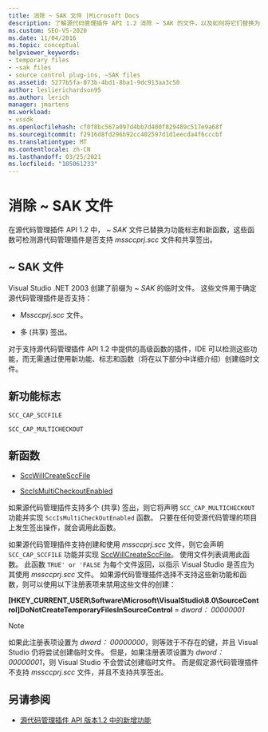 ```yaml
---
title: 消除 ~ SAK 文件 |Microsoft Docs
description: 了解源代码管理插件 API 1.2 消除 ~ SAK 的文件，以及如何将它们替换为功能标志和新函数。
ms.custom: SEO-VS-2020
ms.date: 11/04/2016
ms.topic: conceptual
helpviewer_keywords:
- temporary files
- ~sak files
- source control plug-ins, ~SAK files
ms.assetid: 5277b5fa-073b-4bd1-8ba1-9dc913aa3c50
author: leslierichardson95
ms.author: lerich
manager: jmartens
ms.workload:
- vssdk
ms.openlocfilehash: cf0f8bc567a097d4bb7d400f829489c517e9a68f
ms.sourcegitcommit: f2916d8fd296b92cc402597d1d1eecda4f6cccbf
ms.translationtype: MT
ms.contentlocale: zh-CN
ms.lasthandoff: 03/25/2021
ms.locfileid: "105061233"
---
```

# <a name="elimination-of-sak-files"></a>消除 ~ SAK 文件
在源代码管理插件 API 1.2 中， *~ SAK* 文件已替换为功能标志和新函数，这些函数可检测源代码管理插件是否支持 *mssccprj.scc* 文件和共享签出。

## <a name="sak-files"></a>~ SAK 文件
Visual Studio .NET 2003 创建了前缀为 *~ SAK* 的临时文件。 这些文件用于确定源代码管理插件是否支持：

- *Mssccprj.scc* 文件。

- 多 (共享) 签出。

对于支持源代码管理插件 API 1.2 中提供的高级函数的插件，IDE 可以检测这些功能，而无需通过使用新功能、标志和函数（将在以下部分中详细介绍）创建临时文件。

## <a name="new-capability-flags"></a>新功能标志
 `SCC_CAP_SCCFILE`

 `SCC_CAP_MULTICHECKOUT`

## <a name="new-functions"></a>新函数
- [SccWillCreateSccFile](../../extensibility/sccwillcreatesccfile-function.md)

- [SccIsMultiCheckoutEnabled](../../extensibility/sccismulticheckoutenabled-function.md)

 如果源代码管理插件支持多个 (共享) 签出，则它将声明 `SCC_CAP_MULTICHECKOUT` 功能并实现 `SccIsMultiCheckOutEnabled` 函数。 只要在任何受源代码管理的项目上发生签出操作，就会调用此函数。

 如果源代码管理插件支持创建和使用 *mssccprj.scc* 文件，则它会声明 `SCC_CAP_SCCFILE` 功能并实现 [SccWillCreateSccFile](../../extensibility/sccwillcreatesccfile-function.md)。 使用文件列表调用此函数。 此函数 `TRUE' or 'FALSE` 为每个文件返回，以指示 Visual Studio 是否应为其使用 *mssccprj.scc* 文件。 如果源代码管理插件选择不支持这些新功能和函数，则可以使用以下注册表项来禁用这些文件的创建：

 **[HKEY_CURRENT_USER\Software\Microsoft\VisualStudio\8.0\SourceControl]DoNotCreateTemporaryFilesInSourceControl**  =  *dword： 00000001*

> [!NOTE]
> 如果此注册表项设置为 *dword： 00000000*，则等效于不存在的键，并且 Visual Studio 仍将尝试创建临时文件。 但是，如果注册表项设置为 *dword： 00000001*，则 Visual Studio 不会尝试创建临时文件。 而是假定源代码管理插件不支持 *mssccprj.scc* 文件，并且不支持共享签出。

## <a name="see-also"></a>另请参阅
- [源代码管理插件 API 版本1.2 中的新增功能](../../extensibility/internals/what-s-new-in-the-source-control-plug-in-api-version-1-2.md)
